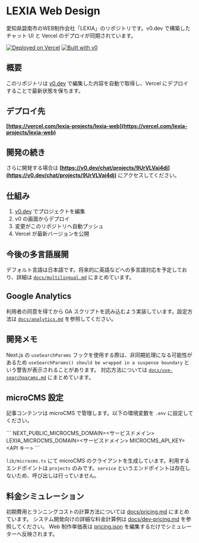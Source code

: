 # LEXIA Web Design

愛知県碧南市のWEB制作会社「LEXIA」のリポジトリです。v0.dev で構築したチャット UI と Vercel のデプロイが同期されています。

[![Deployed on Vercel](https://img.shields.io/badge/Deployed%20on-Vercel-black?style=for-the-badge&logo=vercel)](https://vercel.com/lexia-projects/lexia-web)
[![Built with v0](https://img.shields.io/badge/Built%20with-v0.dev-black?style=for-the-badge)](https://v0.dev/chat/projects/9UrVLVai4dj)

## 概要

このリポジトリは [v0.dev](https://v0.dev) で編集した内容を自動で取得し、Vercel にデプロイすることで最新状態を保ちます。

## デプロイ先

**[https://vercel.com/lexia-projects/lexia-web](https://vercel.com/lexia-projects/lexia-web)**

## 開発の続き

さらに開発する場合は **[https://v0.dev/chat/projects/9UrVLVai4dj](https://v0.dev/chat/projects/9UrVLVai4dj)** にアクセスしてください。

## 仕組み

1. [v0.dev](https://v0.dev) でプロジェクトを編集
2. v0 の画面からデプロイ
3. 変更がこのリポジトリへ自動プッシュ
4. Vercel が最新バージョンを公開

## 今後の多言語展開

デフォルト言語は日本語です。将来的に英語などへの多言語対応を予定しており、詳細は [`docs/multilingual.md`](docs/multilingual.md) にまとめています。

## Google Analytics

利用者の同意を得てから GA スクリプトを読み込むよう実装しています。設定方法は [`docs/analytics.md`](docs/analytics.md) を参照してください。

## 開発メモ

Next.js の `useSearchParams` フックを使用する際は、非同期処理になる可能性があるため
`useSearchParams() should be wrapped in a suspense boundary` という警告が表示されることがあります。
対応方法については [`docs/use-searchparams.md`](docs/use-searchparams.md) にまとめています。

## microCMS 設定

記事コンテンツは microCMS で管理します。以下の環境変数を `.env` に設定してください。

\`\`\`
NEXT_PUBLIC_MICROCMS_DOMAIN=<サービスドメイン>
LEXIA_MICROCMS_DOMAIN=<サービスドメイン>
MICROCMS_API_KEY=<API キー>
\`\`\`

`lib/microcms.ts` にて microCMS のクライアントを生成しています。利用するエンドポイントは `projects` のみです。`service` というエンドポイントは存在しないため、呼び出しは行っていません。

## 料金シミュレーション

初期費用とランニングコストの計算方法については [docs/pricing.md](docs/pricing.md) にまとめています。
システム開発向けの詳細な料金計算例は [docs/dev-pricing.md](docs/dev-pricing.md) を参照してください。
Web 制作単価表は [pricing.json](pricing.json) を編集するだけでシミュレーターへ反映されます。
